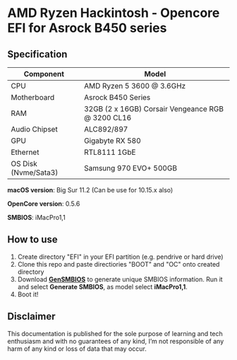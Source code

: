 # AMD Ryzen Hackintosh - Opencore EFI for Asrock B450 series


## Specification
| **Component** | **Model** |
| ------------- | --------- |
| CPU | AMD Ryzen 5 3600 @ 3.6GHz |
| Motherboard | Asrock B450 Series |
| RAM | 32GB (2 x 16GB) Corsair Vengeance RGB @ 3200 CL16 |
| Audio Chipset | ALC892/897 |
| GPU | Gigabyte RX 580  |
| Ethernet | RTL8111 1GbE |
| OS Disk (Nvme/Sata3) | Samsung 970 EVO+ 500GB | Samsung 860 EVO 250GB |

**macOS version**: Big Sur 11.2 (Can be use for 10.15.x also)  

**OpenCore version**: 0.5.6

**SMBIOS**:  iMacPro1,1

## How to use
  1. Create directory "EFI" in your EFI partition (e.g. pendrive or hard drive)
  2. Clone this repo and paste directiories "BOOT" and "OC" onto created directory
  3. Download [**GenSMBIOS**](https://github.com/corpnewt/GenSMBIOS) to generate unique SMBIOS information. Run it and select **Generate SMBIOS**, as model select **iMacPro1,1**.
  4. Boot it!  

## Disclaimer

This documentation is published for the sole purpose of learning and tech enthusiasm and with no guarantees of any kind, I’m not responsible of any harm of any kind or loss of data that may occur.
